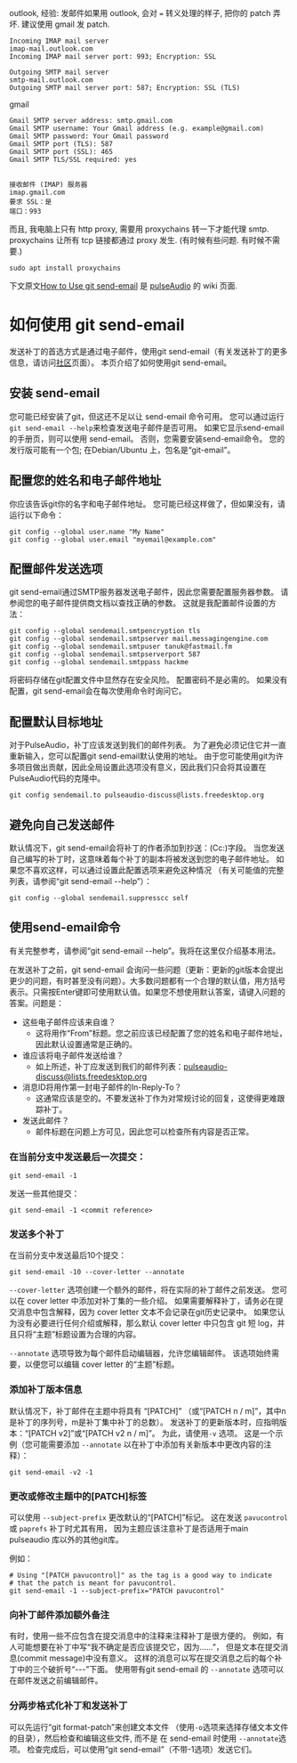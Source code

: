 

outlook, 经验: 发邮件如果用 outlook, 会对 `=`
转义处理的样子, 把你的 patch 弄坏. 建议使用 gmail 发 patch.

```
Incoming IMAP mail server
imap-mail.outlook.com
Incoming IMAP mail server port: 993; Encryption: SSL

Outgoing SMTP mail server
smtp-mail.outlook.com
Outgoing SMTP mail server port: 587; Encryption: SSL (TLS)
```

gmail

```
Gmail SMTP server address: smtp.gmail.com
Gmail SMTP username: Your Gmail address (e.g. example@gmail.com)
Gmail SMTP password: Your Gmail password
Gmail SMTP port (TLS): 587
Gmail SMTP port (SSL): 465
Gmail SMTP TLS/SSL required: yes


接收邮件 (IMAP) 服务器	
imap.gmail.com
要求 SSL：是
端口：993
```

而且, 我电脑上只有 http proxy, 需要用 proxychains 转一下才能代理 smtp.
proxychains 让所有 tcp 链接都通过 proxy 发生. (有时候有些问题. 有时候不需要.)

```
sudo apt install proxychains
```



下文原文[How to Use git
send-email](https://www.freedesktop.org/wiki/Software/PulseAudio/HowToUseGitSendEmail/)
是 [pulseAudio](https://www.freedesktop.org/wiki/Software/PulseAudio/)
的 wiki 页面. 

# 如何使用 git send-email

发送补丁的首选方式是通过电子邮件，使用git
send-email（有关发送补丁的更多信息，请访问[社区](https://www.freedesktop.org/wiki/Software/PulseAudio/Documentation/User/Community/)页面）。
本页介绍了如何使用git send-email。

## 安装 send-email

您可能已经安装了git，但这还不足以让 send-email 命令可用。
您可以通过运行`git send-email --help`来检查发送电子邮件是否可用。
如果它显示send-email的手册页，则可以使用 send-email。
否则，您需要安装send-email命令。 您的发行版可能有一个包;
在Debian/Ubuntu 上，包名是“git-email”。

## 配置您的姓名和电子邮件地址

你应该告诉git你的名字和电子邮件地址。 您可能已经这样做了，但如果没有，请运行以下命令：

```
git config --global user.name "My Name"
git config --global user.email "myemail@example.com"
```

## 配置邮件发送选项

git send-email通过SMTP服务器发送电子邮件，因此您需要配置服务器参数。 请参阅您的电子邮件提供商文档以查找正确的参数。 这就是我配置邮件设置的方法：

```
git config --global sendemail.smtpencryption tls
git config --global sendemail.smtpserver mail.messagingengine.com
git config --global sendemail.smtpuser tanuk@fastmail.fm
git config --global sendemail.smtpserverport 587
git config --global sendemail.smtppass hackme
```

将密码存储在git配置文件中显然存在安全风险。 配置密码不是必需的。 如果没有配置，git send-email会在每次使用命令时询问它。

## 配置默认目标地址

对于PulseAudio，补丁应该发送到我们的邮件列表。 为了避免必须记住它并一直重新输入，您可以配置git send-email默认使用的地址。 由于您可能使用git为许多项目做出贡献，因此全局设置此选项没有意义，因此我们只会将其设置在PulseAudio代码的克隆中。

```
git config sendemail.to pulseaudio-discuss@lists.freedesktop.org
```

## 避免向自己发送邮件

默认情况下，git send-email会将补丁的作者添加到抄送：(Cc:)字段。
当您发送自己编写的补丁时，这意味着每个补丁的副本将被发送到您的电子邮件地址。
如果您不喜欢这样，可以通过设置此配置选项来避免这种情况
（有关可能值的完整列表，请参阅“git send-email --help”）：

```
git config --global sendemail.suppresscc self
```

## 使用send-email命令

有关完整参考，请参阅“git send-email --help”。我将在这里仅介绍基本用法。

在发送补丁之前，git send-email
会询问一些问题（更新：更新的git版本会提出更少的问题，有时甚至没有问题）。大多数问题都有一个合理的默认值，用方括号表示。只需按Enter键即可使用默认值。如果您不想使用默认答案，请键入问题的答案。问题是：

- 这些电子邮件应该来自谁？
  - 这将用作“From”标题。您之前应该已经配置了您的姓名和电子邮件地址，因此默认设置通常是正确的。
- 谁应该将电子邮件发送给谁？
  - 如上所述，补丁应发送到我们的邮件列表：pulseaudio-discuss@lists.freedesktop.org
- 消息ID将用作第一封电子邮件的In-Reply-To？
  - 这通常应该是空的。不要发送补丁作为对常规讨论的回复，这使得更难跟踪补丁。
- 发送此邮件？
  - 邮件标题在问题上方可见，因此您可以检查所有内容是否正常。

### 在当前分支中发送最后一次提交：

```
git send-email -1
```

发送一些其他提交：

```
git send-email -1 <commit reference>
```

### 发送多个补丁

在当前分支中发送最后10个提交：

```
git send-email -10 --cover-letter --annotate
```

`--cover-letter` 选项创建一个额外的邮件，将在实际的补丁邮件之前发送。
您可以在 cover letter 中添加对补丁集的一些介绍。
如果需要解释补丁，请务必在提交消息中包含解释，因为 cover letter 文本不会记录在git历史记录中。
如果您认为没有必要进行任何介绍或解释，那么默认 cover letter
中只包含 git 短 log，并且只将“主题”标题设置为合理的内容。

`--annotate` 选项导致为每个邮件启动编辑器，允许您编辑邮件。 该选项始终需要，以便您可以编辑
cover letter 的“主题”标题。

### 添加补丁版本信息

默认情况下，补丁邮件在主题中将具有 “[PATCH]”
（或“[PATCH n / m]”，其中n是补丁的序列号，m是补丁集中补丁的总数）。
发送补丁的更新版本时，应指明版本：“[PATCH v2]”或“[PATCH v2 n / m]”。 
为此，请使用`-v` 选项。
这是一个示例（您可能需要添加 `--annotate` 以在补丁中添加有关新版本中更改内容的注释）：

```
git send-email -v2 -1
```

### 更改或修改主题中的[PATCH]标签

可以使用 `--subject-prefix` 更改默认的“[PATCH]”标记。
这在发送 `pavucontrol` 或 `paprefs` 补丁时尤其有用，
因为主题应该注意补丁是否适用于main pulseaudio 库以外的其他git库。

例如：


```
# Using "[PATCH pavucontrol]" as the tag is a good way to indicate
# that the patch is meant for pavucontrol.
git send-email -1 --subject-prefix="PATCH pavucontrol"
```

### 向补丁邮件添加额外备注

有时，使用一些不应包含在提交消息中的注释来注释补丁是很方便的。
例如，有人可能想要在补丁中写“我不确定是否应该提交它，因为......”，
但是文本在提交消息(commit message)中没有意义。
这样的消息可以写在提交消息之后的每个补丁中的三个破折号“---”下面。 
使用带有git send-email 的 `--annotate` 选项可以在邮件发送之前编辑邮件。


### 分两步格式化补丁和发送补丁

可以先运行“git format-patch”来创建文本文件
（使用`-o`选项来选择存储文本文件的目录），然后检查和编辑这些文件,
而不是 在 send-email 时使用 `--annotate`选项。
检查完成后，可以使用“git send-email”（不带-1选项）发送它们。




